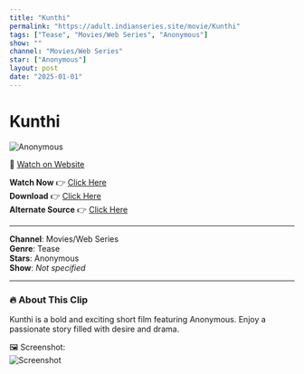 ```yaml
---
title: "Kunthi"
permalink: "https://adult.indianseries.site/movie/Kunthi"
tags: ["Tease", "Movies/Web Series", "Anonymous"]
show: ""
channel: "Movies/Web Series"
star: ["Anonymous"]
layout: post
date: "2025-01-01"
---
```


# Kunthi

![Anonymous](https://shorts.desisins.com/wp-content/uploads/2024/12/300.jpg)

🔗 [Watch on Website](https://adult.indianseries.site/movie/Kunthi)

**Watch Now** 👉 [Click Here](https://adult.indianseries.site/movie/Kunthi)  
**Download** 👉 [Click Here](https://adult.indianseries.site/movie/Kunthi)  
**Alternate Source** 👉 [Click Here](https://adult.indianseries.site/movie/Kunthi)

---

**Channel**: Movies/Web Series  
**Genre**: Tease  
**Stars**: Anonymous  
**Show**: *Not specified*

---

### 🔥 About This Clip

Kunthi is a bold and exciting short film featuring Anonymous. Enjoy a passionate story filled with desire and drama.
 
🖼️ Screenshot:  
![Screenshot](https://shorts.desisins.com/wp-content/uploads/2024/12/300.jpg)
